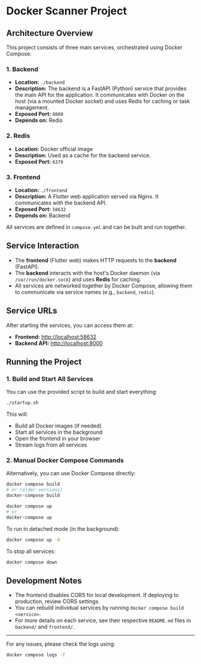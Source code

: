 # Docker Scanner Project

## Architecture Overview

This project consists of three main services, orchestrated using Docker Compose:

### 1. Backend
- **Location:** `./backend`
- **Description:** The backend is a FastAPI (Python) service that provides the main API for the application. It communicates with Docker on the host (via a mounted Docker socket) and uses Redis for caching or task management.
- **Exposed Port:** `8000`
- **Depends on:** Redis

### 2. Redis
- **Location:** Docker official image
- **Description:** Used as a cache for the backend service.
- **Exposed Port:** `6379`

### 3. Frontend
- **Location:** `./frontend`
- **Description:** A Flutter web application served via Nginx. It communicates with the backend API.
- **Exposed Port:** `58632`
- **Depends on:** Backend

All services are defined in `compose.yml` and can be built and run together.

## Service Interaction
- The **frontend** (Flutter web) makes HTTP requests to the **backend** (FastAPI).
- The **backend** interacts with the host's Docker daemon (via `/var/run/docker.sock`) and uses **Redis** for caching.
- All services are networked together by Docker Compose, allowing them to communicate via service names (e.g., `backend`, `redis`).

## Service URLs
After starting the services, you can access them at:

- **Frontend:** [http://localhost:58632](http://localhost:58632)
- **Backend API:** [http://localhost:8000](http://localhost:8000)

## Running the Project

### 1. Build and Start All Services

You can use the provided script to build and start everything:

```bash
./startup.sh
```

This will:
- Build all Docker images (if needed)
- Start all services in the background
- Open the frontend in your browser
- Stream logs from all services

### 2. Manual Docker Compose Commands

Alternatively, you can use Docker Compose directly:

```bash
docker compose build
# or (older versions)
docker-compose build

docker compose up
# or
docker-compose up
```

To run in detached mode (in the background):

```bash
docker compose up -d
```

To stop all services:

```bash
docker compose down
```

## Development Notes
- The frontend disables CORS for local development. If deploying to production, review CORS settings.
- You can rebuild individual services by running `docker compose build <service>`.
- For more details on each service, see their respective `README.md` files in `backend/` and `frontend/`.

---

For any issues, please check the logs using:

```bash
docker compose logs -f
```
